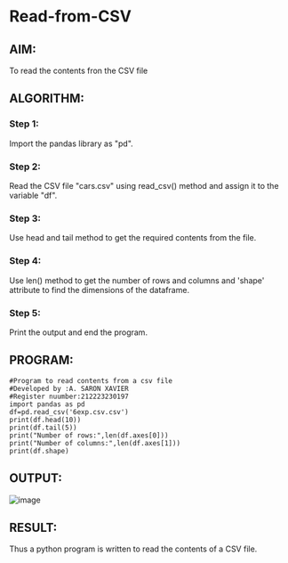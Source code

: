 # Read-from-CSV

## AIM:
To read the contents fron the CSV file
## ALGORITHM:
### Step 1:
Import the pandas library as "pd".
### Step 2:
Read the CSV file "cars.csv" using read_csv() method and assign it to the variable "df".
### Step 3:
Use head and tail method to get the required contents from the file.
### Step 4:
Use len() method to get the number of rows and columns and 'shape' attribute to find the dimensions of the dataframe.
### Step 5:
Print the output and end the program.
## PROGRAM:
```
#Program to read contents from a csv file
#Developed by :A. SARON XAVIER
#Register nuumber:212223230197
import pandas as pd
df=pd.read_csv('6exp.csv.csv')
print(df.head(10))
print(df.tail(5))
print("Number of rows:",len(df.axes[0]))
print("Number of columns:",len(df.axes[1]))
print(df.shape)
```
## OUTPUT:
![image](https://github.com/saron2006/Read-from-CSV/assets/138849343/1ef5346f-369a-4027-b83c-30ca37b29d6b)



## RESULT:
Thus a python program is written to read the contents of a CSV file.
